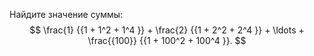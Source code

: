 Найдите значение суммы:  $$
\frac{1}
{{1 + 1^2  + 1^4 }} + \frac{2}
{{1 + 2^2  + 2^4 }} + \ldots + \frac{{100}}
{{1 + 100^2  + 100^4 }}.
$$
